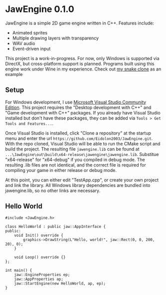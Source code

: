 # JawEngine 0.1.0
JawEngine is a simple 2D game engine written in C++. Features include:
- Animated sprites
- Multiple drawing layers with transparency
- WAV audio
- Event-driven input

This project is a work-in-progress. For now, only Windows is supported via DirectX, but cross-platform support is planned. Programs built using this engine work under Wine in my experience. Check out [my snake clone](https://github.com/Eidolon2003/Snake) as an example

## Setup
For Windows development, I use [Microsoft Visual Studio Community Edition](https://visualstudio.microsoft.com/vs/community/). This project requires the "Desktop development with C++" and "Game development with C++" packages. If you already have Visual Studio installed but don't have these packages, they can be added via `Tools > Get Tools and Features...`.

Once Visual Studio is installed, click "Clone a repository" at the startup menu and enter the url `https://github.com/Eidolon2003/JawEngine.git`. With the repo cloned, Visual Studio will be able to run the CMake script and build the project. The resulting file `jawengine.lib` can be found at `...\JawEngine\out\build\x64-release\jawengine\jawengine.lib`. Substitue "x64-release" for "x64-debug" if you compiled in debug mode. The resulting .lib files are not identical, and the correct file is required for compiling your game in either release or debug mode.

At this point, you can either edit "TestApp.cpp", or create your own project and link the library. All Windows library dependencies are bundled into jawengine.lib, so no other links are necessary.

## Hello World
```
#include <JawEngine.h>

class HelloWorld : public jaw::AppInterface {
public:
    void Init() override {
        graphics->DrawString(L"Hello, world!", jaw::Rect(0, 0, 200, 20), 0);
    }

    void Loop() override {}
};

int main() {
    jaw::EngineProperties ep;
    jaw::AppProperties ap;
    jaw::StartEngine(new HelloWorld, ap, ep);
}
```
